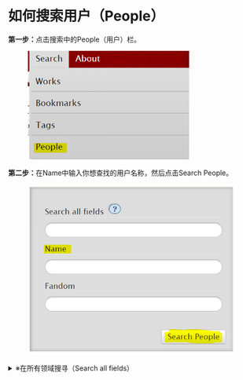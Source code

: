 # 如何搜索用户（People）

**第一步：**&#x70B9;击搜索中的People（用户）栏。

<figure><img src="../../.gitbook/assets/image (29).png" alt="" width="328"><figcaption></figcaption></figure>

**第二步：**&#x5728;Name中输入你想查找的用户名称，然后点击Search People。

<figure><img src="../../.gitbook/assets/image (42).png" alt="" width="462"><figcaption></figcaption></figure>

<details>

<summary>※在所有领域搜寻（Search all fields）</summary>

在所有领域搜寻可以同时在用户名（Usernames）别名（Pseuds）和账户简介（pseud descriptions）中搜索你的关键词。

* **「\*」符号代表任意字符：**&#x8F93;入「Steve\*」，返回的结果会包括「Steve」「Steven」和「Stevenson」
* **空格的作用与「AND」相同：**&#x8F93;入「Anna Jones」会获得「Anna」和「Anna J. Jones」，但不会有「Anna」这个单独的词
* **「|」代表「或者（不互斥）」**：输入「Anna | Jones」会找到「Anna」「Anna Jones」和「Jones」
* **「"」用于精确搜索：**&#x82F1;文双引号中的词语不会分开且顺序不变，如输入"Anna Jones"只会返回"Anna Jones"而不是Anna J. Jones或Jones Anna

</details>
